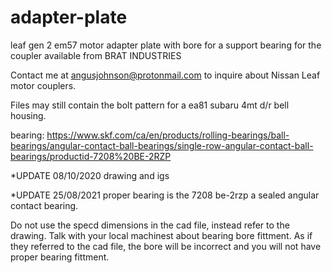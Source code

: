 # adapter-plate

leaf gen 2 em57 motor adapter plate with bore for a support bearing for the coupler available from BRAT INDUSTRIES 

Contact me at angusjohnson@protonmail.com to inquire about Nissan Leaf motor couplers.

Files may still contain the bolt pattern for a ea81 subaru 4mt d/r bell housing.

bearing: https://www.skf.com/ca/en/products/rolling-bearings/ball-bearings/angular-contact-ball-bearings/single-row-angular-contact-ball-bearings/productid-7208%20BE-2RZP

*UPDATE 08/10/2020 drawing and igs

*UPDATE 25/08/2021 proper bearing is the 7208 be-2rzp a sealed angular contact bearing.
 
Do not use the specd dimensions in the cad file, instead refer to the drawing. Talk with your local machinest about bearing bore fittment. As if they referred to the cad file, the bore will be incorrect and you will not have proper bearing fittment.
